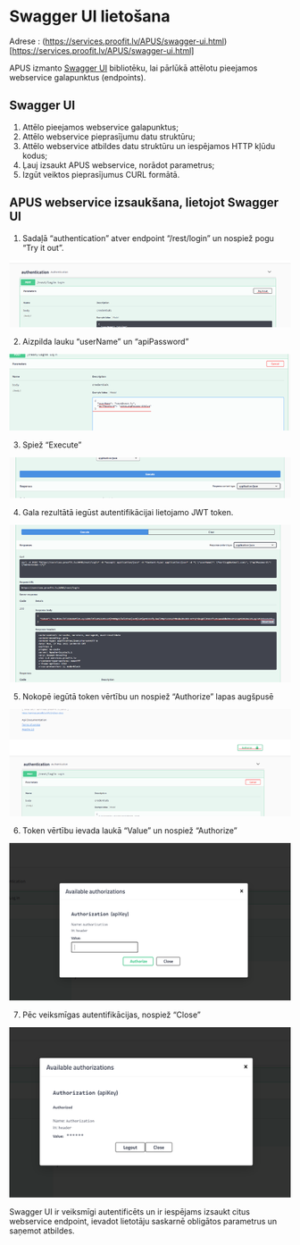 # Swagger UI lietošana

Adrese : (https://services.proofit.lv/APUS/swagger-ui.html)[https://services.proofit.lv/APUS/swagger-ui.html]

APUS izmanto [Swagger UI](https://swagger.io/tools/swagger-ui/) bibliotēku, lai pārlūkā attēlotu pieejamos webservice galapunktus (endpoints).

## Swagger UI
1.	Attēlo pieejamos webservice galapunktus;
2.	Attēlo webservice pieprasījumu datu struktūru;
3.	Attēlo webservice atbildes datu struktūru un iespējamos HTTP kļūdu kodus;
4.	Ļauj izsaukt APUS webservice, norādot parametrus;
5.	Izgūt veiktos pieprasījumus CURL formātā.

## APUS webservice izsaukšana, lietojot Swagger UI

1. Sadaļā “authentication” atver endpoint “/rest/login” un nospiež pogu “Try it out”.

![Authentification](../assets/swagger-ui/Picture1.png)

2. Aizpilda lauku “userName” un “apiPassword”

![Fields](../assets/swagger-ui/Picture2.png)

3. Spiež “Execute”

![Execute](../assets/swagger-ui/Picture3.png)

4. Gala rezultātā iegūst autentifikācijai lietojamo JWT token.

![Token](../assets/swagger-ui/Picture4.png)

5. Nokopē iegūtā token vērtību un nospiež “Authorize” lapas augšpusē

![Authorize](../assets/swagger-ui/Picture5.png)

6. Token vērtību ievada laukā “Value” un nospiež “Authorize”

![Value](../assets/swagger-ui/Picture6.png)

7. Pēc veiksmīgas autentifikācijas, nospiež “Close”

![Close](../assets/swagger-ui/Picture7.png)

Swagger UI ir veiksmīgi autentificēts un ir iespējams izsaukt citus webservice endpoint, ievadot lietotāju saskarnē obligātos parametrus un saņemot atbildes.

